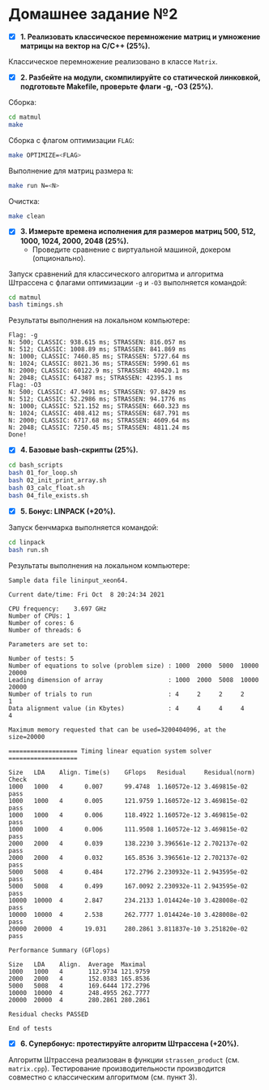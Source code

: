 # Домашнее задание №2

- [X] **1. Реализовать классическое перемножение матриц и умножение матрицы на вектор на C/C++ (25%).**

Классическое перемножение реализовано в классе `Matrix`.

- [X] **2. Разбейте на модули, скомпилируйте со статической линковкой, подготовьте Makefile, проверьте флаги -g, -O3 (25%).**

Сборка:
```bash
cd matmul
make
```

Сборка с флагом оптимизации `FLAG`:
```bash
make OPTIMIZE=<FLAG>
```

Выполнение для матриц размера `N`:
```bash
make run N=<N>
```

Очистка:
```bash
make clean
```

- [X] **3. Измерьте времена исполнения для размеров матриц 500, 512, 1000, 1024, 2000, 2048 (25%).**
  * Проведите сравнение с виртуальной машиной, докером (опционально).

Запуск сравнений для классического алгоритма и алгоритма Штрассена с флагами оптимизации `-g` и `-O3` выполняется командой:
```bash
cd matmul
bash timings.sh
```

Результаты выполнения на локальном компьютере:
```
Flag: -g
N: 500; CLASSIC: 938.615 ms; STRASSEN: 816.057 ms
N: 512; CLASSIC: 1008.89 ms; STRASSEN: 841.869 ms
N: 1000; CLASSIC: 7460.85 ms; STRASSEN: 5727.64 ms
N: 1024; CLASSIC: 8021.36 ms; STRASSEN: 5990.61 ms
N: 2000; CLASSIC: 60122.9 ms; STRASSEN: 40420.1 ms
N: 2048; CLASSIC: 64387 ms; STRASSEN: 42395.1 ms
Flag: -O3
N: 500; CLASSIC: 47.9491 ms; STRASSEN: 97.8429 ms
N: 512; CLASSIC: 52.2986 ms; STRASSEN: 94.1776 ms
N: 1000; CLASSIC: 521.152 ms; STRASSEN: 660.323 ms
N: 1024; CLASSIC: 408.412 ms; STRASSEN: 687.791 ms
N: 2000; CLASSIC: 6717.68 ms; STRASSEN: 4609.64 ms
N: 2048; CLASSIC: 7250.45 ms; STRASSEN: 4811.24 ms
Done!
```

- [X] **4. Базовые bash-скрипты (25\%).**
```bash
cd bash_scripts
bash 01_for_loop.sh
bash 02_init_print_array.sh
bash 03_calc_float.sh
bash 04_file_exists.sh
```
- [X] **5. Бонус: LINPACK (+20%).**

Запуск бенчмарка выполняется командой:
```bash
cd linpack
bash run.sh
```
Результаты выполнения на локальном компьютере:
```
Sample data file lininput_xeon64.

Current date/time: Fri Oct  8 20:24:34 2021

CPU frequency:    3.697 GHz
Number of CPUs: 1
Number of cores: 6
Number of threads: 6

Parameters are set to:

Number of tests: 5
Number of equations to solve (problem size) : 1000  2000  5000  10000 20000
Leading dimension of array                  : 1000  2000  5008  10000 20000
Number of trials to run                     : 4     2     2     2     1    
Data alignment value (in Kbytes)            : 4     4     4     4     4    

Maximum memory requested that can be used=3200404096, at the size=20000

=================== Timing linear equation system solver ===================

Size   LDA    Align. Time(s)    GFlops   Residual     Residual(norm) Check
1000   1000   4      0.007      99.4748  1.160572e-12 3.469815e-02   pass
1000   1000   4      0.005      121.9759 1.160572e-12 3.469815e-02   pass
1000   1000   4      0.006      118.4922 1.160572e-12 3.469815e-02   pass
1000   1000   4      0.006      111.9508 1.160572e-12 3.469815e-02   pass
2000   2000   4      0.039      138.2230 3.396561e-12 2.702137e-02   pass
2000   2000   4      0.032      165.8536 3.396561e-12 2.702137e-02   pass
5000   5008   4      0.484      172.2796 2.230932e-11 2.943595e-02   pass
5000   5008   4      0.499      167.0092 2.230932e-11 2.943595e-02   pass
10000  10000  4      2.847      234.2133 1.014424e-10 3.428008e-02   pass
10000  10000  4      2.538      262.7777 1.014424e-10 3.428008e-02   pass
20000  20000  4      19.031     280.2861 3.811837e-10 3.251820e-02   pass

Performance Summary (GFlops)

Size   LDA    Align.  Average  Maximal
1000   1000   4       112.9734 121.9759
2000   2000   4       152.0383 165.8536
5000   5008   4       169.6444 172.2796
10000  10000  4       248.4955 262.7777
20000  20000  4       280.2861 280.2861

Residual checks PASSED

End of tests
```

- [X] **6. Супербонус: протестируйте алгоритм Штрассена (+20%).**

Алгоритм Штрассена реализован в функции `strassen_product` (см. `matrix.cpp`). Тестирование производительности производится совместно с классическим алгоритмом (см. пункт 3).